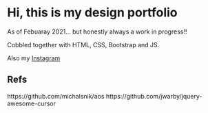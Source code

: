 # Hi, this is my design portfolio
As of Febuaray 2021... but honestly always a work in progress!!

Cobbled together with HTML, CSS, Bootstrap and JS. 

Also my <a href="https://www.instagram.com/maz.99999/">Instagram</a>

<h2> Refs </h2>
https://github.com/michalsnik/aos
https://github.com/jwarby/jquery-awesome-cursor
